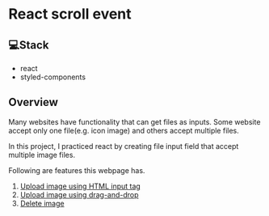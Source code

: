 # React scroll event

## 💻Stack

- react
- styled-components

## Overview

Many websites have functionality that can get files as inputs. Some website accept only one file(e.g. icon image) and others accept multiple files.

In this project, I practiced react by creating file input field that accept multiple image files.

Following are features this webpage has.

1. [Upload image using HTML input tag](#scroll-to-top-button)
2. [Upload image using drag-and-drop](#quick-menu)
3. [Delete image](#navigation-bar)
